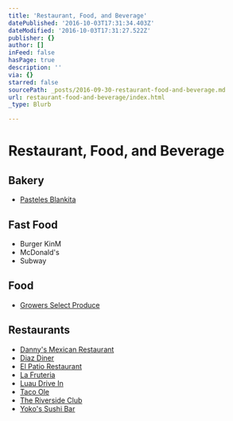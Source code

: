 ```yaml
---
title: 'Restaurant, Food, and Beverage'
datePublished: '2016-10-03T17:31:34.403Z'
dateModified: '2016-10-03T17:31:27.522Z'
publisher: {}
author: []
inFeed: false
hasPage: true
description: ''
via: {}
starred: false
sourcePath: _posts/2016-09-30-restaurant-food-and-beverage.md
url: restaurant-food-and-beverage/index.html
_type: Blurb

---
```

# Restaurant, Food, and Beverage

## Bakery

* [Pasteles Blankita][0]

## Fast Food 

* Burger KinM
* McDonald's
* Subway

## Food

* [Growers Select Produce][1]

## Restaurants

* [Danny's Mexican Restaurant][2]
* [Diaz Diner][3]
* [El Patio Restaurant][4]
* [La Fruteria][5]
* [Luau Drive In][6]
* [Taco Ole][7]
* [The Riverside Club][8]
* [Yoko's Sushi Bar][9]

[0]: http://www.pastelesblankita.com/ "Pasteles Blankita"
[1]: http://directory.missionchamber.com/listing/growers-select-produce-inc/ "Growers Select Produce"
[2]: https://www.facebook.com/Dannys-Mexican-Restaurant-126251037393158/ "Danny's Mexican Restaurant - Facebook"
[3]: https://www.facebook.com/DiazDiner/ "Diaz Diner on Facebook"
[4]: https://www.facebook.com/pages/El-Patio-Restaurant/117363861616716 "El Patio Restaurant - Facebook"
[5]: https://www.facebook.com/La-Fruteria-100415396723373/ "La Fruteria"
[6]: https://www.facebook.com/pages/Luau-Drive-Inn/116287918400110 "Luau Drive In Restaurant"
[7]: http://mytacoole.com/ "Taco Ole"
[8]: http://www.ontheriver.net/ "The Riverside Club"
[9]: http://www.yokossushibar.com/ "Yoko's Sushi Bar"